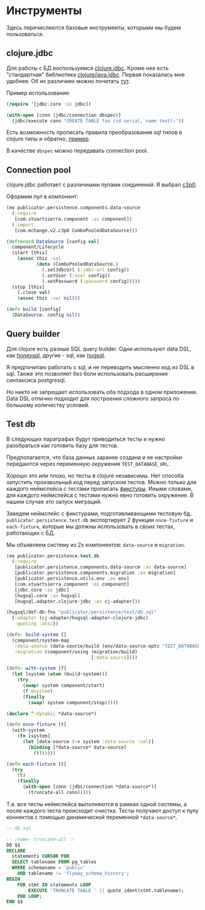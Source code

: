 # Инструменты

Здесь перечисляются базовые инструменты, которыми мы будем пользоваться.

## clojure.jdbc

Для работы с БД воспользуемся [clojure.jdbc](https://funcool.github.io/clojure.jdbc/latest).
Кроме нее есть "стандартная" библиотека [clojure/java.jdbc](https://github.com/clojure/java.jdbc).
Первая показалась мне удобнее. Об их различиях можно почитать
[тут](https://funcool.github.io/clojure.jdbc/latest/#why-another-jdbc-wrapper).

Пример использования:
```clojure
(require '[jdbc.core :as jdbc])

(with-open [conn (jdbc/connection dbspec)]
  (jdbc/execute conn "CREATE TABLE foo (id serial, name text);"))
```

Есть возможность прописать правила преобразования sql типов в clojure типы и обратно,
[пример](https://github.com/darkleaf/publicator/blob/master/persistence/src/publicator/persistence/types.clj).

В качестве `dbspec` можно передавать connection pool.

## Connection pool

clojure.jdbc работает с различными пулами соединений.
Я выбрал [c3p0](https://www.mchange.com/projects/c3p0/).

Оформим пул в компонент:

```clojure
(ns publicator.persistence.components.data-source
  (:require
   [com.stuartsierra.component :as component])
  (:import
   [com.mchange.v2.c3p0 ComboPooledDataSource]))

(defrecord DataSource [config val]
  component/Lifecycle
  (start [this]
    (assoc this :val
           (doto (ComboPooledDataSource.)
             (.setJdbcUrl (:jdbc-url config))
             (.setUser (:user config))
             (.setPassword (:password config)))))
  (stop [this]
    (.close val)
    (assoc this :val nil)))

(defn build [config]
  (DataSource. config nil))
```

## Query builder

Для clojure есть разные SQL query builder.
Одни используют data DSL, как [honeysql](https://github.com/jkk/honeysql),
другие - sql, как [hugsql](https://www.hugsql.org/).

Я предпочитаю работать с sql, и не переводить мысленно код из DSL в sql.
Также это позволяет без боли использовать расширения синтаксиса postgresql.

Но никто не запрещает использовать оба подхода в одном приложении.
Data DSL отлично подходит для построения сложного запроса по большому количеству условий.

## Test db

В следующих параграфах будут приводиться тесты и нужно разобраться как готовить базу для тестов.

Предполагается, что база данных заранее создана и ее настройки передаются через
переменную окружения `TEST_DATABASE_URL`.

Хорошо это или плохо, но тесты в clojure независимы. Нет способа запустить произвольный
код перед запуском тестов. Можно только для каждого неймспейса с тестами прописать
[фикстуры](https://clojuredocs.org/clojure.test/use-fixtures).
Иными словами, для каждого неймспейса с тестами нужно явно готовить окружение.
В нашем случае это запуск миграций.

Заведем неймспейс с фикстурами, подготавливающими тестовую бд.
`publicator.persistence.test.db` экспортирует 2 функции `once-fixture` и `each-fixture`,
которые мы должны использовать в своих тестах, работающих с БД.

Мы объявляем систему из 2х компонентов: `data-source` и `migration`.

```clojure
(ns publicator.persistence.test.db
  (:require
   [publicator.persistence.components.data-source :as data-source]
   [publicator.persistence.components.migration :as migration]
   [publicator.persistence.utils.env :as env]
   [com.stuartsierra.component :as component]
   [jdbc.core :as jdbc]
   [hugsql.core :as hugsql]
   [hugsql.adapter.clojure-jdbc :as cj-adapter]))

(hugsql/def-db-fns "publicator/persistence/test/db.sql"
  {:adapter (cj-adapter/hugsql-adapter-clojure-jdbc)
   :quoting :ansi})

(defn- build-system []
  (component/system-map
   :data-source (data-source/build (env/data-source-opts "TEST_DATABASE_URL"))
   :migration (component/using (migration/build)
                               [:data-source])))

(defn- with-system [f]
  (let [system (atom (build-system))]
    (try
      (swap! system component/start)
      (f @system)
      (finally
        (swap! system component/stop)))))

(declare ^:dynamic *data-source*)

(defn once-fixture [t]
  (with-system
    (fn [system]
      (let [data-source (-> system :data-source :val)]
        (binding [*data-source* data-source]
          (t))))))

(defn each-fixture [t]
  (try
    (t)
    (finally
      (with-open [conn (jdbc/connection *data-source*)]
        (truncate-all conn)))))
```

Т.е. все тесты неймспейса выполняются в рамках одной системы, а после каждого теста происходит очистка.
Тесты получают доступ к пулу коннектов с помощью динамической переменной `*data-source*`.

```sql
-- db.sql

-- :name- truncate-all :!
DO $$
DECLARE
  statements CURSOR FOR
  SELECT tablename FROM pg_tables
  WHERE schemaname = 'public'
    AND tablename != 'flyway_schema_history';
BEGIN
    FOR stmt IN statements LOOP
        EXECUTE 'TRUNCATE TABLE ' || quote_ident(stmt.tablename);
    END LOOP;
END $$
```
